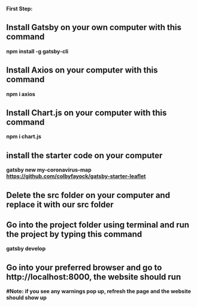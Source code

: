 <b>First Step: <b> <br>
  
## Install Gatsby on your own computer with this command<br>
npm install -g gatsby-cli <br>
## Install Axios on your computer with this command<br>
npm i axios <br>
## Install Chart.js on your computer with this command
npm i chart.js <br>
## install the starter code on your computer<br>
gatsby new my-coronavirus-map https://github.com/colbyfayock/gatsby-starter-leaflet <br>
## Delete the src folder on your computer and replace it with our src folder <br>
## Go into the project folder using terminal and run the project by typing this command
gatsby develop
## Go into your preferred browser and go to http://localhost:8000, the website should run
#Note: if you see any warnings pop up, refresh the page and the website should show up

